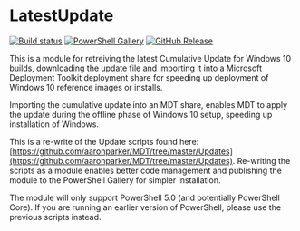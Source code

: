 # LatestUpdate

[![Build status][appveyor-badge]][appveyor-build]
[![PowerShell Gallery][psgallery-badge]][psgallery]
[![GitHub Release][github-release-badge]][github-release]

This is a module for retreiving the latest Cumulative Update for Windows 10 builds, downloading the update file and importing it into a Microsoft Deployment Toolkit deployment share for speeding up deployment of Windows 10 reference images or installs.

Importing the cumulative update into an MDT share, enables MDT to apply the update during the offline phase of Windows 10 setup, speeding up installation of Windows.

This is a re-write of the Update scripts found here: [https://github.com/aaronparker/MDT/tree/master/Updates](https://github.com/aaronparker/MDT/tree/master/Updates). Re-writing the scripts as a module enables better code management and publishing the module to the PowerShell Gallery for simpler installation.

The module will only support PowerShell 5.0 (and potentially PowerShell Core). If you are running an earlier version of PowerShell, please use the previous scripts instead.

[appveyor-badge]: https://ci.appveyor.com/api/projects/status/s4g24puifpegq7kf/branch/master?svg=true
[appveyor-build]: https://ci.appveyor.com/project/aaronparker/latestupdate/
[psgallery-badge]: https://img.shields.io/powershellgallery/dt/latestupdate.svg
[psgallery]: https://www.powershellgallery.com/packages/latestupdate
[gitbooks-badge]: https://www.gitbook.com/button/status/book/aaronparker/latestupdate/
[gitbooks-build]: https://www.gitbook.com/book/aaronparker/latestupdate
[github-release-badge]: https://img.shields.io/github/release/aaronparker/LatestUpdate.svg
[github-release]: https://github.com/aaronparker/LatestUpdate/releases/latest
